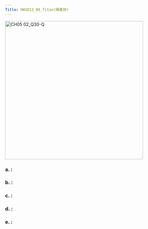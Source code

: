 ```yaml
---
Title: HW1012_06_Titan(陳嘉祥)
---
```


<img width="450" alt="CH05 02_Q30-Q" src="https://github.com/user-attachments/assets/b2df4a76-3d52-4c9b-aaa0-e131d18691c1">

### a. : 


### b. : 


### c. : 


### d. : 


### e. : 
